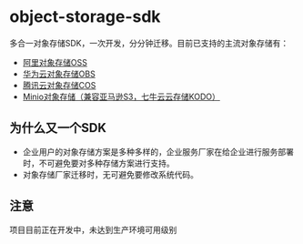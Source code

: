 # object-storage-sdk

多合一对象存储SDK，一次开发，分分钟迁移。目前已支持的主流对象存储有：

- [阿里对象存储OSS](https://www.aliyun.com/product/oss)
- [华为云对象存储OBS](https://www.huaweicloud.com/product/obs.html)
- [腾讯云对象存储COS](https://cloud.tencent.com/product/cos)
- [Minio对象存储（兼容亚马逊S3，七牛云云存储KODO）](https://min.io/)

## 为什么又一个SDK

- 企业用户的对象存储方案是多种多样的，企业服务厂家在给企业进行服务部署时，不可避免要对多种存储方案进行支持。
- 对象存储厂家迁移时，无可避免要修改系统代码。

## 注意

项目目前正在开发中，未达到生产环境可用级别